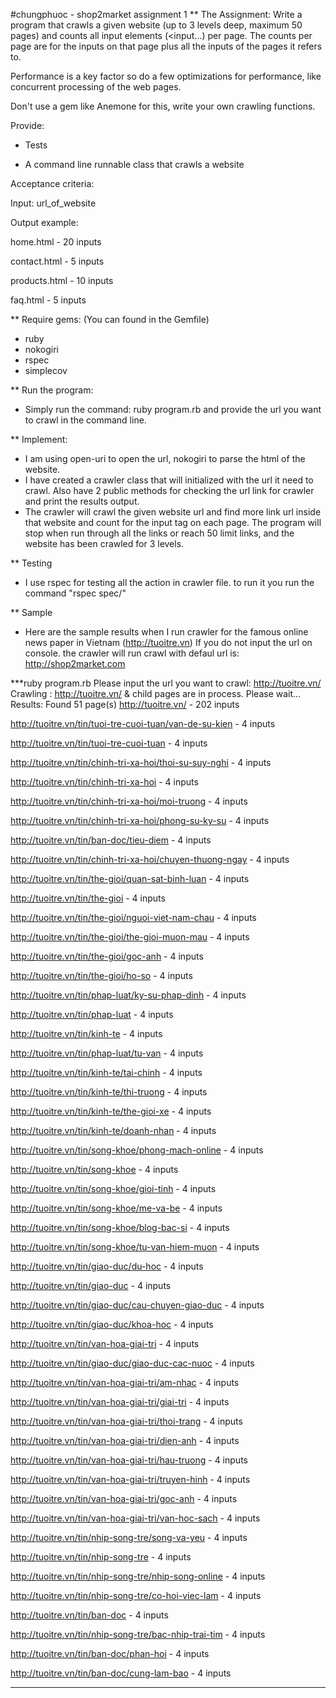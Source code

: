 #chungphuoc - shop2market assignment 1
** The Assignment:
Write a program that crawls a given website (up to 3 levels deep, maximum 50
pages) and counts all input elements (<input...) per page. The counts per
page are for the inputs on that page plus all the inputs of the pages it refers to.

Performance is a key factor so do a few optimizations for performance, like
concurrent processing of the web pages.

Don't use a gem like Anemone for this, write your own crawling functions.

Provide:
- Tests

- A command line runnable class that crawls a website

Acceptance criteria:

Input: url_of_website

Output example:

home.html - 20 inputs

contact.html - 5 inputs

products.html - 10 inputs

faq.html - 5 inputs

** Require gems: (You can found in the Gemfile)
  - ruby
  - nokogiri
  - rspec
  - simplecov

** Run the program:
  - Simply run the command: ruby program.rb and provide the url you want to crawl in the command line.

** Implement:

  - I am using open-uri to open the url, nokogiri to parse the html of the website.
  - I have created a crawler class that will initialized with the url it need to crawl. Also have 2 public methods for checking the url link for crawler and print the results output.
  - The crawler will crawl the given website url and find more link url inside that website and count for the input tag on each page. The program will stop when run through all the links or reach 50 limit links, and the website has been crawled for 3 levels.

** Testing
  - I use rspec for testing all the action in crawler file. to run it you run the command "rspec spec/"

** Sample
  - Here are the sample results when I run crawler for the famous online news paper in Vietnam (http://tuoitre.vn)
If you do not input the url on console. the crawler will run crawl with defaul url is: http://shop2market.com

***ruby program.rb
Please input the url you want to crawl:
http://tuoitre.vn/
Crawling : http://tuoitre.vn/ & child pages are in process. Please wait...
Results: Found 51 page(s)
http://tuoitre.vn/ - 202 inputs

http://tuoitre.vn/tin/tuoi-tre-cuoi-tuan/van-de-su-kien - 4 inputs

http://tuoitre.vn/tin/tuoi-tre-cuoi-tuan - 4 inputs

http://tuoitre.vn/tin/chinh-tri-xa-hoi/thoi-su-suy-nghi - 4 inputs

http://tuoitre.vn/tin/chinh-tri-xa-hoi - 4 inputs

http://tuoitre.vn/tin/chinh-tri-xa-hoi/moi-truong - 4 inputs

http://tuoitre.vn/tin/chinh-tri-xa-hoi/phong-su-ky-su - 4 inputs

http://tuoitre.vn/tin/ban-doc/tieu-diem - 4 inputs

http://tuoitre.vn/tin/chinh-tri-xa-hoi/chuyen-thuong-ngay - 4 inputs

http://tuoitre.vn/tin/the-gioi/quan-sat-binh-luan - 4 inputs

http://tuoitre.vn/tin/the-gioi - 4 inputs

http://tuoitre.vn/tin/the-gioi/nguoi-viet-nam-chau - 4 inputs

http://tuoitre.vn/tin/the-gioi/the-gioi-muon-mau - 4 inputs

http://tuoitre.vn/tin/the-gioi/goc-anh - 4 inputs

http://tuoitre.vn/tin/the-gioi/ho-so - 4 inputs

http://tuoitre.vn/tin/phap-luat/ky-su-phap-dinh - 4 inputs

http://tuoitre.vn/tin/phap-luat - 4 inputs

http://tuoitre.vn/tin/kinh-te - 4 inputs

http://tuoitre.vn/tin/phap-luat/tu-van - 4 inputs

http://tuoitre.vn/tin/kinh-te/tai-chinh - 4 inputs

http://tuoitre.vn/tin/kinh-te/thi-truong - 4 inputs

http://tuoitre.vn/tin/kinh-te/the-gioi-xe - 4 inputs

http://tuoitre.vn/tin/kinh-te/doanh-nhan - 4 inputs

http://tuoitre.vn/tin/song-khoe/phong-mach-online - 4 inputs

http://tuoitre.vn/tin/song-khoe - 4 inputs

http://tuoitre.vn/tin/song-khoe/gioi-tinh - 4 inputs

http://tuoitre.vn/tin/song-khoe/me-va-be - 4 inputs

http://tuoitre.vn/tin/song-khoe/blog-bac-si - 4 inputs

http://tuoitre.vn/tin/song-khoe/tu-van-hiem-muon - 4 inputs

http://tuoitre.vn/tin/giao-duc/du-hoc - 4 inputs

http://tuoitre.vn/tin/giao-duc - 4 inputs

http://tuoitre.vn/tin/giao-duc/cau-chuyen-giao-duc - 4 inputs

http://tuoitre.vn/tin/giao-duc/khoa-hoc - 4 inputs

http://tuoitre.vn/tin/van-hoa-giai-tri - 4 inputs

http://tuoitre.vn/tin/giao-duc/giao-duc-cac-nuoc - 4 inputs

http://tuoitre.vn/tin/van-hoa-giai-tri/am-nhac - 4 inputs

http://tuoitre.vn/tin/van-hoa-giai-tri/giai-tri - 4 inputs

http://tuoitre.vn/tin/van-hoa-giai-tri/thoi-trang - 4 inputs

http://tuoitre.vn/tin/van-hoa-giai-tri/dien-anh - 4 inputs

http://tuoitre.vn/tin/van-hoa-giai-tri/hau-truong - 4 inputs

http://tuoitre.vn/tin/van-hoa-giai-tri/truyen-hinh - 4 inputs

http://tuoitre.vn/tin/van-hoa-giai-tri/goc-anh - 4 inputs

http://tuoitre.vn/tin/van-hoa-giai-tri/van-hoc-sach - 4 inputs

http://tuoitre.vn/tin/nhip-song-tre/song-va-yeu - 4 inputs

http://tuoitre.vn/tin/nhip-song-tre - 4 inputs

http://tuoitre.vn/tin/nhip-song-tre/nhip-song-online - 4 inputs

http://tuoitre.vn/tin/nhip-song-tre/co-hoi-viec-lam - 4 inputs

http://tuoitre.vn/tin/ban-doc - 4 inputs

http://tuoitre.vn/tin/nhip-song-tre/bac-nhip-trai-tim - 4 inputs

http://tuoitre.vn/tin/ban-doc/phan-hoi - 4 inputs

http://tuoitre.vn/tin/ban-doc/cung-lam-bao - 4 inputs

***
